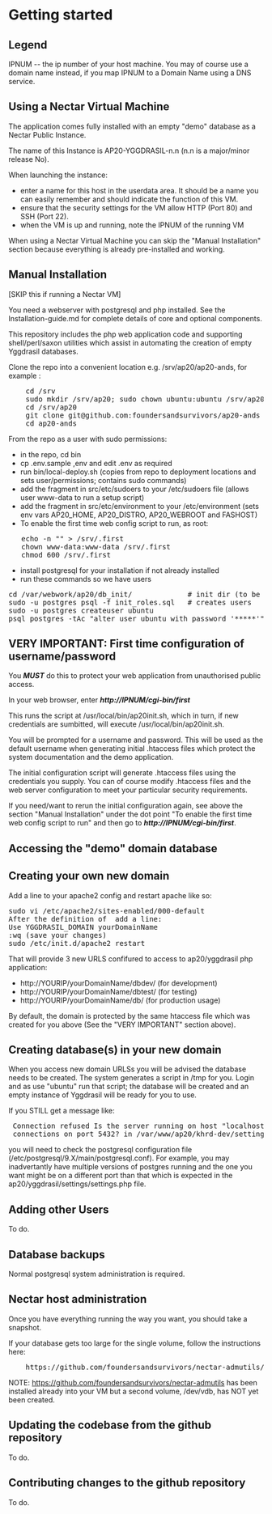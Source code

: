 Getting started
===============

Legend
------

IPNUM -- the ip number of your host machine. You may of course use a domain name instead, if you map IPNUM to a Domain Name using a DNS service. 

Using a Nectar Virtual Machine
------------------------------

The application comes fully installed with an empty "demo" database as a Nectar Public Instance.

The name of this Instance is AP20-YGGDRASIL-n.n (n.n is a major/minor release No).

When launching the instance:
* enter a name for this host in the userdata area. It should be a name you can easily remember and should indicate the function of this VM.
* ensure that the security settings for the VM allow HTTP (Port 80) and SSH (Port 22).
* when the VM is up and running, note the IPNUM of the running VM

When using a Nectar Virtual Machine you can skip the "Manual Installation" section because everything is already pre-installed and working.


Manual Installation 
-------------------

[SKIP this if running a Nectar VM]

You need a webserver with postgresql and php installed. See the Installation-guide.md for complete details of core and optional components. 

This repository includes the php web application code and supporting shell/perl/saxon utilities which assist in automating the creation of empty Yggdrasil databases. 

Clone the repo into a convenient location e.g. /srv/ap20/ap20-ands, for example :
<pre>
    cd /srv
    sudo mkdir /srv/ap20; sudo chown ubuntu:ubuntu /srv/ap20
    cd /srv/ap20 
    git clone git@github.com:foundersandsurvivors/ap20-ands
    cd ap20-ands
</pre>

From the repo as a user with sudo permissions:
* in the repo, cd bin
* cp .env.sample ,env and edit .env as required
* run bin/local-deploy.sh (copies from repo to deployment locations and sets user/permissions; contains sudo commands)
* add the fragment in src/etc/sudoers to your /etc/sudoers file (allows user www-data to run a setup script)
* add the fragment in src/etc/environment to your /etc/environment (sets env vars AP20_HOME, AP20_DISTRO, AP20_WEBROOT and FASHOST)
* To enable the first time web config script to run, as root:
<pre>
   echo -n "" > /srv/.first
   chown www-data:www-data /srv/.first
   chmod 600 /srv/.first
</pre>
* install postgresql for your installation if not already installed
* run these commands so we have users
<pre>
cd /var/webwork/ap20/db_init/             # init dir (to be moved into repo)
sudo -u postgres psql -f init_roles.sql   # creates users
sudo -u postgres createuser ubuntu
psql postgres -tAc "alter user ubuntu with password '*****'" # password must match password in yggdrasil/settings/.settings.php
</pre>

VERY IMPORTANT: First time configuration of username/password
-------------------------------------------------------------

You ___MUST___ do this to protect your web application from unauthorised public access.

In your web browser, enter ___http://IPNUM/cgi-bin/first___

This runs the script at /usr/local/bin/ap20init.sh, which in turn, if new credentials are sumbitted, will execute /usr/local/bin/ap20init.sh.

You will be prompted for a username and password. This will be used as the default username when generating initial .htaccess files which protect the system documentation and the demo application. 

The initial configuration script will generate .htaccess files using the credentials you supply.  You can of course modify .htaccess files and the web server configuration to meet your particular security requirements. 

If you need/want to rerun the initial configuration again, see above the section "Manual Installation" under the dot point "To enable the first time web config script to run" and then go to ___http://IPNUM/cgi-bin/first___. 

Accessing the "demo" domain database
------------------------------------

Creating your own new domain
----------------------------
Add a line to your apache2 config and restart apache like so:

<pre>
sudo vi /etc/apache2/sites-enabled/000-default
After the definition of <Macro YGGDRASIL_DOMAIN $domain> add a line:
Use YGGDRASIL_DOMAIN yourDomainName
:wq (save your changes)
sudo /etc/init.d/apache2 restart
</pre>

That will provide 3 new URLS confifured to access to ap20/yggdrasil php application:

* http://YOURIP/yourDomainName/dbdev/ (for development)
* http://YOURIP/yourDomainName/dbtest/ (for testing)
* http://YOURIP/yourDomainName/db/ (for production usage)

By default, the domain is protected by the same htaccess file which was created for you above (See the "VERY IMPORTANT" section above).

Creating database(s) in your new domain
---------------------------------------

When you access new domain URLSs you will be advised the database needs to be created. The system generates a script in /tmp for you. Login and as use "ubuntu" run that script; the database will be created and an empty instance of Yggdrasil will be ready for you to use.

If you STILL get a message like:
<pre>
 Connection refused Is the server running on host "localhost" (127.0.0.1) and accepting TCP/IP 
 connections on port 5432? in /var/www/ap20/khrd-dev/settings/settings.php on line 82 Create db
</pre>

you will need to check the postgresql configuration file (/etc/postgresql/9.X/main/postgresql.conf). For example, you may inadvertantly have multiple versions of postgres running and the one you want might be on a different port than that which is expected in the ap20/yggdrasil/settings/settings.php file.

Adding other Users
------------------

To do.

Database backups
----------------

Normal postgresql system administration is required.

Nectar host administration
--------------------------

Once you have everything running the way you want, you should take a snapshot.

If your database gets too large for the single volume, follow the instructions here:

<pre>
    https://github.com/foundersandsurvivors/nectar-admutils/tree/master/vdb-initialise
</pre>

NOTE: https://github.com/foundersandsurvivors/nectar-admutils has been installed already into your VM but a second volume, /dev/vdb, has NOT yet been created. 

Updating the codebase from the github repository
------------------------------------------------

To do.

Contributing changes to the github repository
---------------------------------------------

To do.
